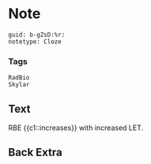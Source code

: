 # Note
```
guid: b-gZsD:%r:
notetype: Cloze
```

### Tags
```
RadBio
Skylar
```

## Text
RBE {{c1::increases}} with increased LET.

## Back Extra

